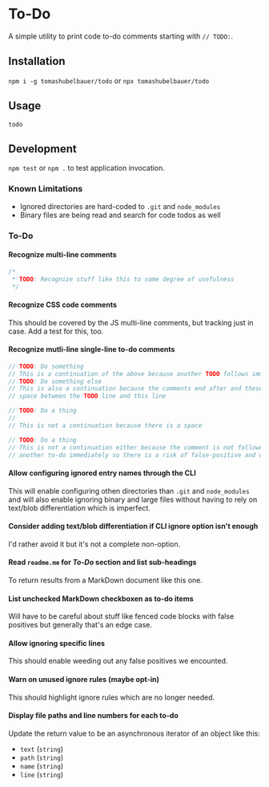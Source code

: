 # To-Do

A simple utility to print code to-do comments starting with `// TODO:`.

## Installation

`npm i -g tomashubelbauer/todo` or `npx tomashubelbauer/todo`

## Usage

`todo`

## Development

`npm test` or `npm .` to test application invocation.

### Known Limitations

- Ignored directories are hard-coded to `.git` and `node_modules`
- Binary files are being read and search for code todos as well

### To-Do

#### Recognize multi-line comments

```js
/*
 * TODO: Recognize stuff like this to some degree of usefulness
 */
```

#### Recognize CSS code comments

This should be covered by the JS multi-line comments, but tracking just in case.
Add a test for this, too.

#### Recognize mutli-line single-line to-do comments

```js
// TODO: Do something
// This is a continuation of the above because another TODO follows immediately
// TODO: Do something else
// This is also a continuation because the comments end after and these is no
// space between the TODO line and this line
```

```js
// TODO: Do a thing
// 
// This is not a continuation because there is a space

// TODO: Do a thing
// This is not a continuation either because the comment is not followed by
// another to-do immediately so there is a risk of false-positive and we bail
```

#### Allow configuring ignored entry names through the CLI

This will enable configuring othen directories than `.git` and `node_modules`
and will also enable ignoring binary and large files without having to rely on
text/blob differentiation which is imperfect.

#### Consider adding text/blob differentiation if CLI ignore option isn't enough

I'd rather avoid it but it's not a complete non-option.

#### Read `readme.me` for *To-Do* section and list sub-headings

To return results from a MarkDown document like this one.

#### List unchecked MarkDown checkboxen as to-do items

Will have to be careful about stuff like fenced code blocks with false positives
but generally that's an edge case.

#### Allow ignoring specific lines

This should enable weeding out any false positives we encounted.

#### Warn on unused ignore rules (maybe opt-in)

This should highlight ignore rules which are no longer needed.

#### Display file paths and line numbers for each to-do

Update the return value to be an asynchronous iterator of an object like this:

- `text` (`string`)
- `path` (`string`)
- `name` (`string`)
- `line` (`string`)
